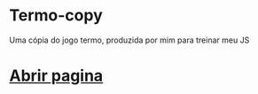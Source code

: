 # Termo-copy
Uma cópia do jogo termo, produzida por mim para treinar meu JS

# [Abrir pagina](https://eliaspinheironeto.github.io/Termo-copy/)
